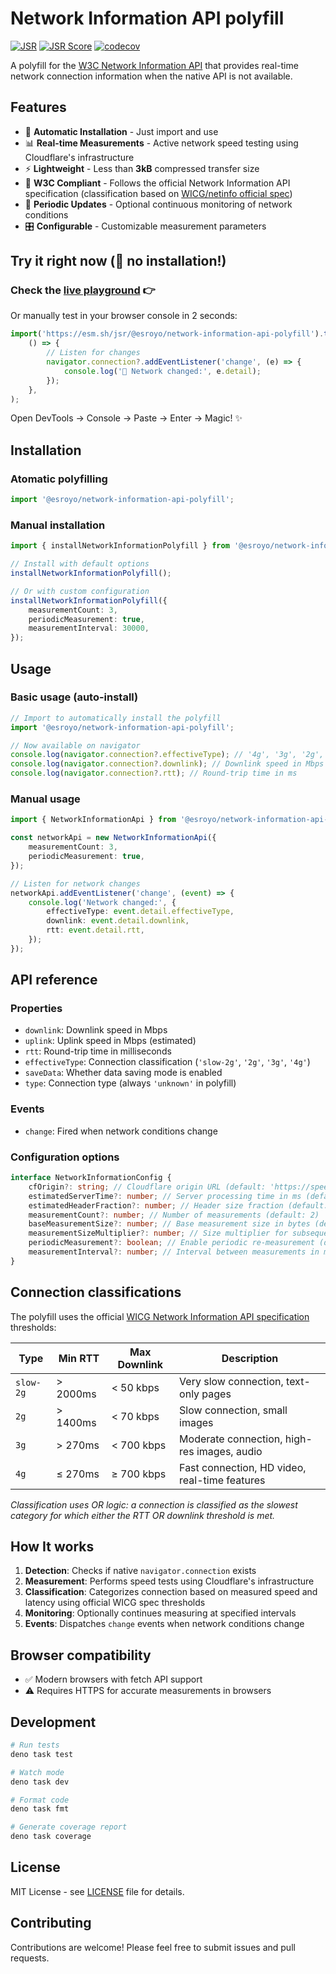 # Network Information API polyfill

[![JSR](https://jsr.io/badges/@esroyo/network-information-api-polyfill)](https://jsr.io/@esroyo/network-information-api-polyfill)
[![JSR Score](https://jsr.io/badges/@esroyo/network-information-api-polyfill/score)](https://jsr.io/@esroyo/network-information-api-polyfill)
[![codecov](https://codecov.io/gh/esroyo/network-information-api-polyfill/graph/badge.svg?token=YO7XY0TDX5)](https://codecov.io/gh/esroyo/network-information-api-polyfill)

A polyfill for the
[W3C Network Information API](https://developer.mozilla.org/en-US/docs/Web/API/Network_Information_API)
that provides real-time network connection information when the native API is
not available.

## Features

- 🚀 **Automatic Installation** - Just import and use
- 📊 **Real-time Measurements** - Active network speed testing using
  Cloudflare's infrastructure
- ⚡ **Lightweight** - Less than **3kB** compressed transfer size
- 🎯 **W3C Compliant** - Follows the official Network Information API
  specification (classification based on
  [WICG/netinfo official spec](https://wicg.github.io/netinfo/))
- 🔄 **Periodic Updates** - Optional continuous monitoring of network conditions
- 🎛️ **Configurable** - Customizable measurement parameters

## Try it right now (🚀 no installation!)

### Check the [live playground](https://esroyo.github.io/network-information-api-polyfill/) 👉

Or manually test in your browser console in 2 seconds:

```javascript
import('https://esm.sh/jsr/@esroyo/network-information-api-polyfill').then(
    () => {
        // Listen for changes
        navigator.connection?.addEventListener('change', (e) => {
            console.log('🔄 Network changed:', e.detail);
        });
    },
);
```

Open DevTools → Console → Paste → Enter → Magic! ✨

## Installation

### Atomatic polyfilling

```typescript
import '@esroyo/network-information-api-polyfill';
```

### Manual installation

```typescript
import { installNetworkInformationPolyfill } from '@esroyo/network-information-api-polyfill/pure';

// Install with default options
installNetworkInformationPolyfill();

// Or with custom configuration
installNetworkInformationPolyfill({
    measurementCount: 3,
    periodicMeasurement: true,
    measurementInterval: 30000,
});
```

## Usage

### Basic usage (auto-install)

```typescript
// Import to automatically install the polyfill
import '@esroyo/network-information-api-polyfill';

// Now available on navigator
console.log(navigator.connection?.effectiveType); // '4g', '3g', '2g', 'slow-2g'
console.log(navigator.connection?.downlink); // Downlink speed in Mbps
console.log(navigator.connection?.rtt); // Round-trip time in ms
```

### Manual usage

```typescript
import { NetworkInformationApi } from '@esroyo/network-information-api-polyfill/pure';

const networkApi = new NetworkInformationApi({
    measurementCount: 3,
    periodicMeasurement: true,
});

// Listen for network changes
networkApi.addEventListener('change', (event) => {
    console.log('Network changed:', {
        effectiveType: event.detail.effectiveType,
        downlink: event.detail.downlink,
        rtt: event.detail.rtt,
    });
});
```

## API reference

### Properties

- `downlink`: Downlink speed in Mbps
- `uplink`: Uplink speed in Mbps (estimated)
- `rtt`: Round-trip time in milliseconds
- `effectiveType`: Connection classification (`'slow-2g'`, `'2g'`, `'3g'`,
  `'4g'`)
- `saveData`: Whether data saving mode is enabled
- `type`: Connection type (always `'unknown'` in polyfill)

### Events

- `change`: Fired when network conditions change

### Configuration options

```typescript
interface NetworkInformationConfig {
    cfOrigin?: string; // Cloudflare origin URL (default: 'https://speed.cloudflare.com')
    estimatedServerTime?: number; // Server processing time in ms (default: 10)
    estimatedHeaderFraction?: number; // Header size fraction (default: 0.005)
    measurementCount?: number; // Number of measurements (default: 2)
    baseMeasurementSize?: number; // Base measurement size in bytes (default: 100000)
    measurementSizeMultiplier?: number; // Size multiplier for subsequent tests (default: 2)
    periodicMeasurement?: boolean; // Enable periodic re-measurement (default: false)
    measurementInterval?: number; // Interval between measurements in ms (default: 30000)
}
```

## Connection classifications

The polyfill uses the official
[WICG Network Information API specification](https://wicg.github.io/netinfo/)
thresholds:

| Type      | Min RTT  | Max Downlink | Description                                   |
| --------- | -------- | ------------ | --------------------------------------------- |
| `slow-2g` | > 2000ms | < 50 kbps    | Very slow connection, text-only pages         |
| `2g`      | > 1400ms | < 70 kbps    | Slow connection, small images                 |
| `3g`      | > 270ms  | < 700 kbps   | Moderate connection, high-res images, audio   |
| `4g`      | ≤ 270ms  | ≥ 700 kbps   | Fast connection, HD video, real-time features |

_Classification uses OR logic: a connection is classified as the slowest
category for which either the RTT OR downlink threshold is met._

## How It works

1. **Detection**: Checks if native `navigator.connection` exists
2. **Measurement**: Performs speed tests using Cloudflare's infrastructure
3. **Classification**: Categorizes connection based on measured speed and
   latency using official WICG spec thresholds
4. **Monitoring**: Optionally continues measuring at specified intervals
5. **Events**: Dispatches `change` events when network conditions change

## Browser compatibility

- ✅ Modern browsers with fetch API support
- ⚠️ Requires HTTPS for accurate measurements in browsers

## Development

```bash
# Run tests
deno task test

# Watch mode
deno task dev

# Format code
deno task fmt

# Generate coverage report
deno task coverage
```

## License

MIT License - see [LICENSE](LICENSE) file for details.

## Contributing

Contributions are welcome! Please feel free to submit issues and pull requests.
